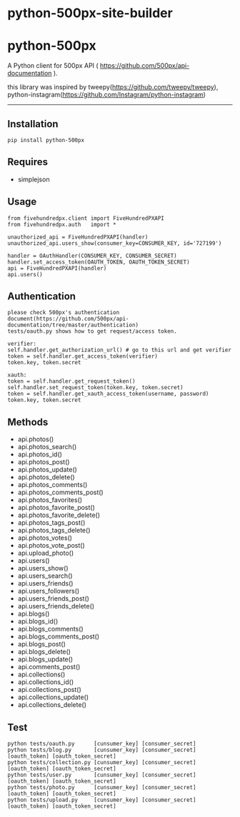 # python-500px-site-builder




# python-500px

A Python client for 500px API ( https://github.com/500px/api-documentation ).

this library was inspired by tweepy(https://github.com/tweepy/tweepy), python-instagram(https://github.com/Instagram/python-instagram)

***

## Installation
    pip install python-500px

## Requires
  * simplejson

## Usage
	from fivehundredpx.client import FiveHundredPXAPI
	from fivehundredpx.auth   import *

	unauthorized_api = FiveHundredPXAPI(handler)
	unauthorized_api.users_show(consumer_key=CONSUMER_KEY, id='727199')
	
	handler = OAuthHandler(CONSUMER_KEY, CONSUMER_SECRET)
	handler.set_access_token(OAUTH_TOKEN, OAUTH_TOKEN_SECRET)
	api = FiveHundredPXAPI(handler)
	api.users()

## Authentication
    please check 500px's authentication document(https://github.com/500px/api-documentation/tree/master/authentication)
    tests/oauth.py shows how to get request/access token.

    verifier:
    self.handler.get_authorization_url() # go to this url and get verifier
    token = self.handler.get_access_token(verifier)
    token.key, token.secret

    xauth:
    token = self.handler.get_request_token()
    self.handler.set_request_token(token.key, token.secret)
    token = self.handler.get_xauth_access_token(username, password)
    token.key, token.secret

## Methods

  * api.photos()
  * api.photos_search()
  * api.photos_id()
  * api.photos_post()
  * api.photos_update()
  * api.photos_delete()
  * api.photos_comments()
  * api.photos_comments_post()
  * api.photos_favorites()
  * api.photos_favorite_post()
  * api.photos_favorite_delete()
  * api.photos_tags_post()
  * api.photos_tags_delete()
  * api.photos_votes()
  * api.photos_vote_post()
  * api.upload_photo()
  * api.users()
  * api.users_show()
  * api.users_search()
  * api.users_friends()
  * api.users_followers()
  * api.users_friends_post()
  * api.users_friends_delete()
  * api.blogs()
  * api.blogs_id()
  * api.blogs_comments()
  * api.blogs_comments_post()
  * api.blogs_post()
  * api.blogs_delete()
  * api.blogs_update()
  * api.comments_post()
  * api.collections()
  * api.collections_id()
  * api.collections_post()
  * api.collections_update()
  * api.collections_delete()

## Test
    python tests/oauth.py      [cunsumer_key] [consumer_secret]
    python tests/blog.py       [cunsumer_key] [consumer_secret] [oauth_token] [oauth_token_secret]
    python tests/collection.py [cunsumer_key] [consumer_secret] [oauth_token] [oauth_token_secret]
    python tests/user.py       [cunsumer_key] [consumer_secret] [oauth_token] [oauth_token_secret]
    python tests/photo.py      [cunsumer_key] [consumer_secret] [oauth_token] [oauth_token_secret]
    python tests/upload.py     [cunsumer_key] [consumer_secret] [oauth_token] [oauth_token_secret]

[authentication]: https://github.com/500px/api-documentation/tree/master/authentication
[authorize]: https://github.com/500px/api-documentation/blob/master/authentication/POST_oauth_authorize.md
[request_token]: https://github.com/500px/api-documentation/blob/master/authentication/POST_oauth_requesttoken.md
[access_token]: https://github.com/500px/api-documentation/blob/master/authentication/POST_oauth_accesstoken.md


